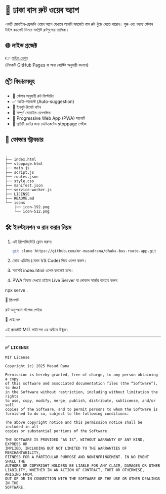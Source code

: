 # 🚌 ঢাকা বাস রুট ওয়েব অ্যাপ

একটি মোবাইল-ফ্রেন্ডলি ওয়েব অ্যাপ যেখানে আপনি সহজেই বাস রুট খুঁজে পেতে পারেন। শুরু এবং গন্তব্য স্টেশন টাইপ করলেই মিলবে সংশ্লিষ্ট রুটগুলোর তালিকা।

## 🌐 লাইভ প্রজেক্ট

👉 [লাইভ দেখুন](https://mr-masudrana.github.io/bus-route)  
(লিংকটি GitHub Pages বা অন্য হোস্টিং অনুযায়ী বদলান)

## 📦 ফিচারসমূহ

- 🔎 স্টেশন অনুযায়ী রুট ফিল্টারিং
- ✅ অটো-সাজেস্ট (Auto-suggestion)
- 🔁 ইনপুট রিসেট বাটন
- 📱 সম্পূর্ণ মোবাইল রেসপন্সিভ
- 💾 Progressive Web App (PWA) সাপোর্ট
- 🔗 প্রতিটি রুটের জন্য ডেডিকেটেড stoppage পেইজ

## 📁 ফোল্ডার স্ট্রাকচার
```

.
├── index.html 
├── stoppage.html 
├── main.js 
├── script.js 
├── routes.json 
├── style.css 
├── manifest.json 
├── service-worker.js 
├── LICENSE
├── README.md 
└── icons
    ├── icon-192.png
    └── icon-512.png
```

## 🛠️ ইনস্টলেশন ও রান করার নিয়ম

1. এই রিপোজিটোরি ক্লোন করুন:
   ```bash
   git clone https://github.com/mr-masudrana/dhaka-bus-route-app.git

2. কোড এডিটর (যেমন VS Code) দিয়ে ওপেন করুন।


3. সরাসরি index.html ওপেন করলেই চলে।


4. PWA ফিচার দেখতে চাইলে Live Server বা লোকাল সার্ভার ব্যবহার করুন:

npx serve .



📸 স্ক্রিনশট

রুট অনুসন্ধান	স্টপেজ পেইজ

	


📄 লাইসেন্স

এই প্রজেক্টটি MIT লাইসেন্স এর অধীনে উন্মুক্ত।

---

### ✅ `LICENSE`

```text
MIT License

Copyright (c) 2025 Masud Rana

Permission is hereby granted, free of charge, to any person obtaining a copy
of this software and associated documentation files (the “Software”), to deal
in the Software without restriction, including without limitation the rights
to use, copy, modify, merge, publish, distribute, sublicense, and/or sell
copies of the Software, and to permit persons to whom the Software is
furnished to do so, subject to the following conditions:

The above copyright notice and this permission notice shall be included in all
copies or substantial portions of the Software.

THE SOFTWARE IS PROVIDED “AS IS”, WITHOUT WARRANTY OF ANY KIND, EXPRESS OR
IMPLIED, INCLUDING BUT NOT LIMITED TO THE WARRANTIES OF MERCHANTABILITY,
FITNESS FOR A PARTICULAR PURPOSE AND NONINFRINGEMENT. IN NO EVENT SHALL THE
AUTHORS OR COPYRIGHT HOLDERS BE LIABLE FOR ANY CLAIM, DAMAGES OR OTHER
LIABILITY, WHETHER IN AN ACTION OF CONTRACT, TORT OR OTHERWISE, ARISING FROM,
OUT OF OR IN CONNECTION WITH THE SOFTWARE OR THE USE OR OTHER DEALINGS IN THE
SOFTWARE.


